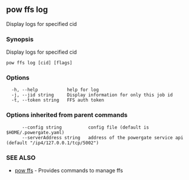 ## pow ffs log

Display logs for specified cid

### Synopsis

Display logs for specified cid

```
pow ffs log [cid] [flags]
```

### Options

```
  -h, --help           help for log
  -j, --jid string     Display information for only this job id
  -t, --token string   FFS auth token
```

### Options inherited from parent commands

```
      --config string          config file (default is $HOME/.powergate.yaml)
      --serverAddress string   address of the powergate service api (default "/ip4/127.0.0.1/tcp/5002")
```

### SEE ALSO

* [pow ffs](pow_ffs.md)	 - Provides commands to manage ffs

